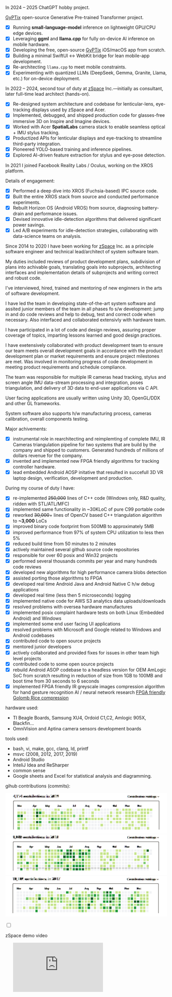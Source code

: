 In 2024 – 2025 ChatGPT hobby project.

<a href="https://github.com/leok7v/gyptix" target="_blank">GyPTix</a> open-source Generative Pre-trained Transformer project.

 - [x] Running **small-language-model** inference on lightweight GPU/CPU edge devices.  
 - [x] Leveraging **ggml** and **llama.cpp** for fully on-device AI inference on mobile hardware.  
 - [x] Developing the free, open-source <a href="http://gyptix.github.io" target="_blank">GyPTix</a> iOS/macOS app from scratch.  
 - [x] Building a minimal SwiftUI ↔ WebKit bridge for lean mobile-app development.  
 - [x] Re-architecting `llama.cpp` to meet mobile constraints.  
 - [x] Experimenting with quantized LLMs (DeepSeek, Gemma, Granite, Llama, etc.) for on-device deployment.  

In 2022 – 2024, second tour of duty at <a href="http://www.zspace.com" target="_blank">zSpace</a> Inc.—initially as consultant, later full-time lead architect (hands-on).

 - [x] Re-designed system architecture and codebase for lenticular-lens, eye-tracking displays used by zSpace and Acer.  
 - [x] Implemented, debugged, and shipped production code for glasses-free immersive 3D on Inspire and Imagine devices.  
 - [x] Worked with Acer **SpatialLabs** camera stack to enable seamless optical + IMU stylus tracking.  
 - [x] Productized APIs for lenticular displays and eye-tracking to streamline third-party integration.  
 - [x] Pioneered YOLO-based training and inference pipelines.  
 - [x] Explored AI-driven feature extraction for stylus and eye-pose detection.  

In 2021 I joined Facebook Reality Labs / Oculus, working on the XROS platform.

Details of engagement:  
 - [x] Performed a deep dive into XROS (Fuchsia-based) IPC source code.  
 - [x] Built the entire XROS stack from source and conducted performance experiments.  
 - [x] Rebuilt Horizon OS (Android VROS) from source, diagnosing battery-drain and performance issues.  
 - [x] Devised innovative idle-detection algorithms that delivered significant power savings.  
 - [x] Led A/B experiments for idle-detection strategies, collaborating with data-science teams on analysis.  

Since 2014 to 2020 I have been working for <a href="http://www.zspace.com" target="_blank">zSpace</a> Inc.
as a principle software engineer and technical lead/architect of system software team.

My duties included reviews of product development plans, subdivision of plans into achivable goals, translating goals into subprojects, architecting interfaces and implementation details of subprojects and writing correct and robust code.

I've interviewed, hired, trained and mentoring of new enginners in the arts of software development.

I have led the team in developing state-of-the-art system software and assited junior members of the team in all phases fo s/w development: jump in and do code reviews and help to debug, test and correct code when necessary. Also interfaced and collaborated extensivly with hardware team.

I have participated in a lot of code and design reviews, assuring proper coverage of topics, imparting lessons learned and good design practices.

I have exetensively collaborated with product development team to ensure our team meets overall development goals in accordance with the product development plan or market requirements and ensure project milestones are met. Was involved in monitoring progress of code development in meeting product requirements and schedule compliance.

The team was responsible for multiple IR cameras head tracking, stylus and screen angle IMU data-stream processing and integration, poses triangulation, and delivery of 3D data to end-user applications via C API.

User facing applications are usually written using Unity 3D, OpenGL/DDX and other GL frameworks.

System software also supports h/w manufacturing process, cameras calibration, overall components testing. 

Major achivements:
 - [x] instrumental role in rearchitecting and reimplemting of complete IMU, IR Cameras triangulation pipeline for two systems that are build by the company and shipped to customers. Generated hundreds of millions of dollars revenue for the company. 
 - [x] invented and implemented new FPGA friendly algorithms for tracking controller hardware. 
 - [x] lead embedded Android AOSP initative that resulted in succefull 3D VR laptop design, verification, development and production. 

During my course of duty I have:
 - [x] re-implemented ~~250,000~~ lines of C++ code (Windows only, R&D quality, ridden with STL/ATL/MFC)
 - [x] implemented same functionality in ~30KLoC of pure C99 portable code
 - [x] reworked ~~30,000~~+ lines of OpenCV based C++ triangulation algorithm to **~3,000** LoCs 
 - [x] improved binary code footprint from 500MB to approximately 5MB
 - [x] improved performance from 97% of system CPU utilization to less then 5%
 - [x] reduced build time from 50 minutes to 2 minutes
 - [x] actively maintained several github source code repositories
 - [x] responsible for over 60 posix and Win32 projects
 - [x] performed several thousands commits per year and many hundreds code reviews
 - [x] developed new algorithms for high performance camera blobs detection 
 - [x] assisted porting those algorithms to FPGA
 - [x] developed real time Android Java and Android Native C h/w debug applications 
 - [x] developed real time (less then 5 microseconds) logging
 - [x] implemented native code for AWS S3 analytics data uploads/downloads 
 - [x] resolved problems with oversea hardware manufactures
 - [x] implemented posix complaint hardware tests on both Linux (Embedded Android) and Windows
 - [x] implemented some end user facing UI applications
 - [x] resolved problems with Microsoft and Google related to Windows and Android codebases
 - [x] contributed code to open source projects
 - [x] mentored junior developers
 - [x] actively collaborated and provided fixes for issues in other team high level projects
 - [x] contributed code to some open source projects
 - [x] rebuild Android ASOP codebase to a headless version for OEM AmLogic SoC from scratch resulting in reduction of size from 1GB to 100MB and boot time from 30 seconds to 6 seconds
 - [x] implemented FPGA friendly IR greyscale images compression algorithm for hand gesture recognition AI / neural network research  <a href="https://github.com/leok7v/bdgr/blob/master/bdgr.c" target="_blank">FPGA friendly Golomb Rice compression</a>

hardware used:

 *  TI Beagle Boards, Samsung XU4, Ordoid C1,C2, Amlogic 905X, Blackfin...
 *  OmniVision and Aptina camera sensors development boards

tools used:
 * bash, vi, make, gcc, clang, ld, printf
 * msvc (2008, 2012, 2017, 2019)
 * Android Studio
 * InteliJ Idea and ReSharper
 * common sense
 * Google sheets and Excel for statistical analysis and diagramming.
 
gihub contributions (commits): 

![2019-punch-card](2019-punch-card.png)
![2018-punch-card](2018-punch-card.png)
![2017-punch-card](2017-punch-card.png)

<section class="accordion">
  <input type="checkbox" name="collapse" id="handle1">
  <p class="handle">
    <label for="handle1">zSpace demo video</label>
  <p>
  <div class="content">
    <div style="align: center; padding-left: 18pt;">
        <iframe width="280" height="153"  src="https://www.youtube.com/embed/-jsNH-H60io?rel=0&amp;autoplay=0&mute=1" 
         frameborder="0" allow="accelerometer; encrypted-media; gyroscope; picture-in-picture" allowfullscreen></iframe>    
    </div>
  </div>
</section>

